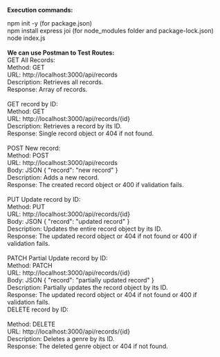 <b>Execution commands:</b>

npm init -y (for package.json) <br>
npm install express joi (for node_modules folder and package-lock.json)<br>
node index.js <br>
<br>
<b>We can use Postman to Test Routes:</b>
<br>
GET All Records: <br>
Method: GET <br>
URL: http://localhost:3000/api/records<br>
Description: Retrieves all records.<br>
Response: Array of records.<br>
<br>
GET record by ID:<br>
Method: GET<br>
URL: http://localhost:3000/api/records/{id}<br>
Description: Retrieves a record by its ID.<br>
Response: Single record object or 404 if not found.<br>
<br>
POST New record:<br>
Method: POST<br>
URL: http://localhost:3000/api/records<br>
Body: JSON { "record": "new record" }<br>
Description: Adds a new record.<br>
Response: The created record object or 400 if validation fails.<br>
<br>
PUT Update record by ID:<br>
Method: PUT<br>
URL: http://localhost:3000/api/records/{id}<br>
Body: JSON { "record": "updated record" }<br>
Description: Updates the entire record object by its ID.<br>
Response: The updated record object or 404 if not found or 400 if validation fails.<br>
<br>
PATCH Partial Update record by ID:<br>
Method: PATCH<br>
URL: http://localhost:3000/api/records/{id}<br>
Body: JSON { "record": "partially updated record" }<br>
Description: Partially updates the record object by its ID.<br>
Response: The updated record object or 404 if not found or 400 if validation fails.<br>
DELETE record by ID:<br>
<br>
Method: DELETE<br>
URL: http://localhost:3000/api/records/{id}<br>
Description: Deletes a genre by its ID.<br>
Response: The deleted genre object or 404 if not found.<br>
<br>
